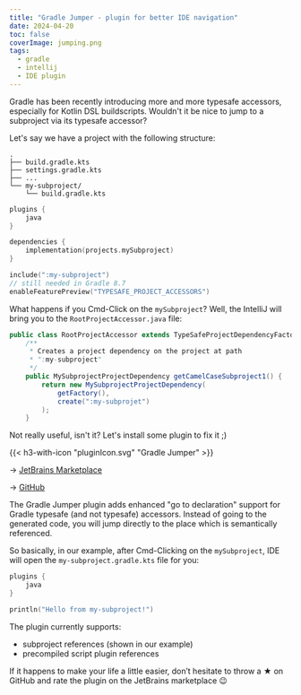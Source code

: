 ```yaml
---
title: "Gradle Jumper - plugin for better IDE navigation"
date: 2024-04-20
toc: false
coverImage: jumping.png
tags:
  - gradle
  - intellij
  - IDE plugin
---
```


Gradle has been recently introducing more and more typesafe accessors, especially for Kotlin DSL buildscripts. Wouldn't it be nice to jump to a subproject via its typesafe accessor?
<!--more-->

Let's say we have a project with the following structure:
```
.
├── build.gradle.kts
├── settings.gradle.kts
├── ...
└── my-subproject/
    └── build.gradle.kts
```

```kotlin {title="build.gradle.kts"}
plugins {
    java
}

dependencies {
    implementation(projects.mySubproject)
}
```

```kotlin {title="settings.gradle.kts"}
include(":my-subproject")
// still needed in Gradle 8.7
enableFeaturePreview("TYPESAFE_PROJECT_ACCESSORS")
```

What happens if you Cmd-Click on the `mySubproject`? Well, the IntelliJ will bring you to the `RootProjectAccessor.java` file:
```java
public class RootProjectAccessor extends TypeSafeProjectDependencyFactory {
    /**
     * Creates a project dependency on the project at path 
     * ":my-subproject"
     */
    public MySubprojectProjectDependency getCamelCaseSubproject1() { 
        return new MySubprojectProjectDependency(
            getFactory(), 
            create(":my-subprojet")
        ); 
    }
```

Not really useful, isn't it? Let's install some plugin to fix it ;)

{{< h3-with-icon "pluginIcon.svg" "Gradle Jumper" >}}

-> [JetBrains Marketplace](https://plugins.jetbrains.com/plugin/24207-gradle-jumper)

-> [GitHub](https://github.com/radoslaw-panuszewski/gradle-jumper)

The Gradle Jumper plugin  adds enhanced "go to declaration" support for Gradle typesafe (and not typesafe) accessors. Instead of going to the generated code, you will jump directly to the place which is semantically referenced.

So basically, in our example, after Cmd-Clicking on the `mySubproject`, IDE will open the `my-subproject.gradle.kts` file for you:

```kotlin {title="my-subproject/build.gradle.kts"}
plugins {
    java
}

println("Hello from my-subproject!")
```

The plugin currently supports:
* subproject references (shown in our example)
* precompiled script plugin references

If it happens to make your life a little easier, don’t hesitate to throw a ★ on GitHub and rate the plugin on the JetBrains marketplace 😉